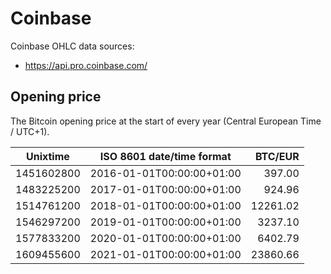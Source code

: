 # Coinbase
Coinbase OHLC data sources:
- https://api.pro.coinbase.com/

## Opening price
The Bitcoin opening price at the start of every year (Central European Time / UTC+1).

| Unixtime   | ISO 8601 date/time format | BTC/EUR   |
|------------|---------------------------|----------:|
| 1451602800 | 2016-01-01T00:00:00+01:00 |    397.00 |
| 1483225200 | 2017-01-01T00:00:00+01:00 |    924.96 |
| 1514761200 | 2018-01-01T00:00:00+01:00 |  12261.02 |
| 1546297200 | 2019-01-01T00:00:00+01:00 |   3237.10 |
| 1577833200 | 2020-01-01T00:00:00+01:00 |   6402.79 |
| 1609455600 | 2021-01-01T00:00:00+01:00 |  23860.66 |

